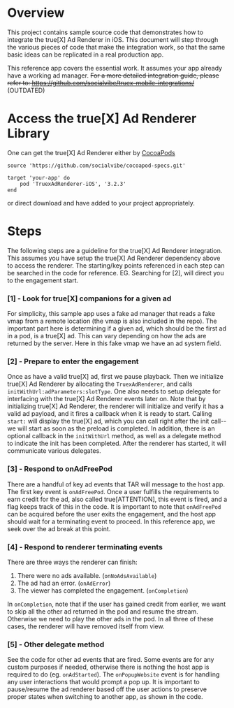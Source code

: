 # Overview

This project contains sample source code that demonstrates how to integrate the true[X]
Ad Renderer in iOS. This document will step through the various pieces of code that make
the integration work, so that the same basic ideas can be replicated in a real production app.

This reference app covers the essential work. It assumes your app already have a working ad manager.
~~For a more detailed integration guide, please refer to: https://github.com/socialvibe/truex-mobile-integrations/~~ (OUTDATED)

# Access the true[X] Ad Renderer Library

One can get the true[X] Ad Renderer either by
[CocoaPods](https://github.com/socialvibe/cocoapod-specs) 
```
source 'https://github.com/socialvibe/cocoapod-specs.git'

target 'your-app' do
    pod 'TruexAdRenderer-iOS', '3.2.3'
end
```
or direct download and have added to your project appropriately.

# Steps
The following steps are a guideline for the true[X] Ad Renderer integration. This assumes you have setup the true[X] Ad Renderer dependency above to access the renderer. The starting/key points referenced in each step can be searched in the code for reference. EG. Searching for [2], will direct you to the engagement start.
 
### [1] - Look for true[X] companions for a given ad
For simplicity, this sample app uses a fake ad manager that reads a fake vmap from a remote location (the vmap is also included in the repo).  The important part here is determining if a given ad, which should be the first ad in a pod, is a true[X] ad.  This can vary depending on how the ads are returned by the server.  Here in this fake vmap we have an ad system field.

### [2] - Prepare to enter the engagement
Once as have a valid true[X] ad, first we pause playback.  Then we initialize true[X] Ad Renderer by allocating the `TruexAdRenderer`, and calls `initWithUrl:adParameters:slotType`.  One also needs to setup delegate for interfacing with the true[X] Ad Renderer events later on.  Note that by initializing true[X] Ad Renderer, the renderer will initialize and verify it has a valid ad payload, and it fires a callback when it is ready to start.  Calling `start:` will display the true[X] ad, which you can call right after the init call-- we will start as soon as the preload is completed.  In addition, there is an optional callback in the `initWithUrl` method, as well as a delegate method to indicate the init has been completed. 
After the renderer has started, it will communicate various delegates.

### [3] - Respond to onAdFreePod
There are a handful of key ad events that TAR will message to the host app.  The first key event is `onAdFreePod`.  Once a user fulfills the requirements to earn credit for the ad, also called true[ATTENTION], this event is fired, and a flag keeps track of this in the code.  It is important to note that `onAdFreePod` can be acquired before the user exits the engagement, and the host app should wait for a terminating event to proceed. In this reference app, we seek over the ad break at this point.

### [4] - Respond to renderer terminating events
There are three ways the renderer can finish:

1. There were no ads available. (`onNoAdsAvailable`)
2. The ad had an error. (`onAdError`)
3. The viewer has completed the engagement. (`onCompletion`)

In `onCompletion`, note that if the user has gained credit from earlier, we want to skip all the other ad returned in the pod and resume the stream.  Otherwise we need to play the other ads in the pod.  In all three of these cases, the renderer will have removed itself from view.

### [5] - Other delegate method
See the code for other ad events that are fired.  Some events are for any custom purposes if needed, otherwise there is nothing the host app is required to do (eg. `onAdStarted`).  The `onPopupWebsite` event is for handling any user interactions that would prompt a pop up.  It is important to pause/resume the ad renderer based off the user actions to preserve proper states when switching to another app, as shown in the code.